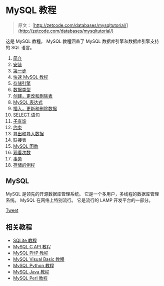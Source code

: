 # MySQL 教程

> 原文： [http://zetcode.com/databases/mysqltutorial/](http://zetcode.com/databases/mysqltutorial/)

这是 MySQL 教程。 MySQL 教程涵盖了 MySQL 数据库引擎和数据库引擎支持的 SQL 语言。



1.  [简介](introduction/)
2.  [安装](installation/)
3.  [第一步](firststeps/)
4.  [快速 MySQL 教程](quick/)
5.  [存储引擎](storageengines/)
6.  [数据类型](datatypes/)
7.  [创建，更改和删除表](tables/)
8.  [MySQL 表达式](expressions/)
9.  [插入，更新和删除数据](datamanipulation/)
10.  [SELECT 语句](select/)
11.  [子查询](subqueries/)
12.  [约束](constraints/)
13.  [导出和导入数据](exportimport/)
14.  [联接表](joins/)
15.  [MySQL 函数](functions/)
16.  [观看次数](views/)
17.  [事务](transactions/)
18.  [存储的例程](routines/)



## MySQL

MySQL 是领先的开源数据库管理系统。 它是一个多用户，多线程的数据库管理系统。 MySQL 在网络上特别流行。 它是流行的 LAMP 开发平台的一部分。

[Tweet](https://twitter.com/share) 

## 相关教程



*   [SQLite 教程](/db/sqlite/)
*   [MySQL C API 教程](/db/mysqlc/)
*   [MySQL PHP 教程](/databases/mysqlphptutorial/)
*   [MySQL Visual Basic 教程](/databases/mysqlvisualbasictutorial/)
*   [MySQL Python 教程](/databases/mysqlpythontutorial/)
*   [MySQL Java 教程](/databases/mysqljavatutorial/)
*   [MySQL Perl 教程](/db/mysqlperl/)

